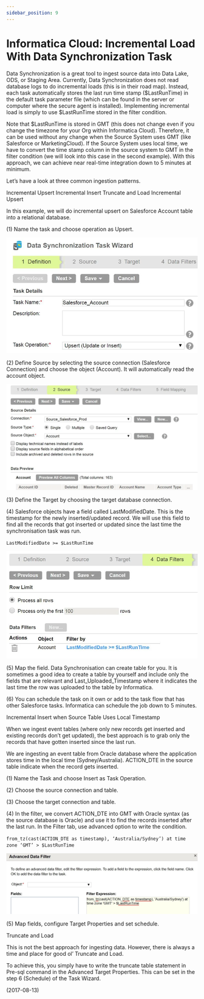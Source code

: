 ```yaml
---
sidebar_position: 9
---
```


# Informatica Cloud: Incremental Load With Data Synchronization Task

Data Synchronization is a great tool to ingest source data into Data Lake, ODS, or Staging Area. Currently, Data Synchronization does not read database logs to do incremental loads (this is in their road map). Instead, each task automatically stores the last run time stamp ($LastRunTime) in the default task parameter file (which can be found in the server or computer where the secure agent is installed). Implementing incremental load is simply to use $LastRunTime stored in the filter condition.

Note that $LastRunTime is stored in GMT (this does not change even if you change the timezone for your Org within Informatica Cloud). Therefore, it can be used without any change when the Source System uses GMT (like Salesforce or MarketingCloud). If the Source System uses local time, we have to convert the time stamp column in the source system to GMT in the filter condition (we will look into this case in the second example). With this approach, we can achieve near real-time integration down to 5 minutes at minimum.

Let’s have a look at three common ingestion patterns.

Incremental Upsert
Incremental Insert
Truncate and Load
Incremental Upsert

In this example, we will do incremental upsert on Salesforce Account table into a relational database.

(1) Name the task and choose operation as Upsert.

![img](./img/9/img-1.webp)

(2) Define Source by selecting the source connection (Salesforce Connection) and choose the object (Account). It will automatically read the account object.

![img](./img/9/img-2.webp)

(3) Define the Target by choosing the target database connection.

(4) Salesforce objects have a field called LastModifiedDate. This is the timestamp for the newly inserted/updated record. We will use this field to find all the records that got inserted or updated since the last time the synchronisation task was run.

`LastModifiedDate >= $LastRunTime`

![img](./img/9/img-3.webp)

(5) Map the field. Data Synchronisation can create table for you. It is sometimes a good idea to create a table by yourself and include only the fields that are relevant and Last_Uploaded_Timestamp where it indicates the last time the row was uploaded to the table by Informatica.

(6) You can schedule the task on it own or add to the task flow that has other Salesforce tasks. Informatica can schedule the job down to 5 minutes.

Incremental Insert when Source Table Uses Local Timestamp

When we ingest event tables (where only new records get inserted and existing records don’t get updated), the best approach is to grab only the records that have gotten inserted since the last run.

We are ingesting an event table from Oracle database where the application stores time in the local time (Sydney/Australia). ACTION_DTE in the source table indicate when the record gets inserted.

(1) Name the Task and choose Insert as Task Operation.

(2) Choose the source connection and table.

(3) Choose the target connection and table.

(4) In the filter, we convert ACTION_DTE into GMT with Oracle syntax (as the source database is Oracle) and use it to find the records inserted after the last run. In the Filter tab, use advanced option to write the condition.

`from_tz(cast(ACTION_DTE as timestamp), ‘Australia/Sydney’) at time zone ‘GMT’ > $LastRunTime`

![img](./img/9/img-4.webp)

(5) Map fields, configure Target Properties and set schedule.

Truncate and Load

This is not the best approach for ingesting data. However, there is always a time and place for good ol’ Truncate and Load.

To achieve this, you simply have to write the truncate table statement in Pre-sql command in the Advanced Target Properties. This can be set in the step 6 (Schedule) of the Task Wizard.

(2017-08-13)
